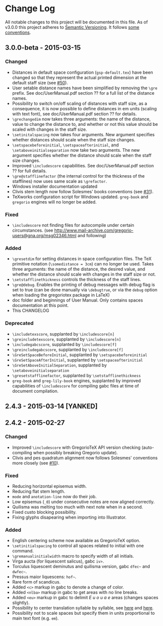 # Change Log
All notable changes to this project will be documented in this file.
As of v3.0.0 this project adheres to [Semantic Versioning](http://semver.org/). It follows [some conventions](http://keepachangelog.com/).


## 3.0.0-beta - 2015-03-15
### Changed
- Distances in default space configuration (`gsp-default.tex`) have been changed so that they represent the actual printed dimension at the default staff size (see [#50](https://github.com/gregorio-project/gregorio/issues/50)).
- User setable distance names have been simplified by removing the `\gre` prefix.  See doc/UserManual.pdf section ?? for a full list of the distance names.
- Possibility to switch on/off scaling of distances with staff size, as a consequence, it is now possible to define distances in em units (scaling with text font), see doc/UserManual.pdf section ?? for details.
- `\grechangedim` now takes three arguments: the name of the distance, value to change the distance to, and whether or not this value should be scaled with changes in the staff size.
- `\setinitalspacing` now takes four arguments.  New argument specifies whether distances should scale when the staff size changes.
- `\setspacebeforeinitial`, `\setspaceafterinitial`, and `\setaboveinitialseparation` now take two arguments.  The new argument specifies whether the distance should scale when the staff size changes.
- Improved `\includescore` capabilities.  See doc/UserManual.pdf section ?? for full details.
- `\gre@stafflinefactor` (the internal control for the thickness of the stafflines) now uses same scale as `\grefactor`.
- Windows installer documentation updated
- Clivis stem length now follow Solesmes' books conventions (see [#31](https://github.com/gregorio-project/gregorio/issues/31)).
- TeXworks configuration script for Windows updated.  `greg-book` and `gregorio` engines will no longer be added.

### Fixed
- `\includescore` not finding files for autocompile under certain circumstances.  (see http://www.mail-archive.com/gregorio-users@gna.org/msg02346.html and following)

### Added
- `\gresetdim` for setting distances in space configuration files.  The TeX primitive notation (`\somedistance = 3cm`) can no longer be used.  Takes three arguments: the name of the distance, the desired value, and whether the distance should scale with changes in the staff size or not.
- `\setstafflinethickness` controls the thickness of the staff lines.
- `\gre@debug`.  Enables the printing of debug messages with debug flag is set to true (can be done manually via `\debugtrue`, or via the `debug` option when loading the gregoriotex package in LaTeX)
- doc folder and beginnings of User Manual.  Only contains spaces documentation at this point.
- This CHANGELOG

### Deprecated
- `\includetexscore`, supplanted by `\includescore[n]`
- `\greincludetexscore`, supplanted by `\includescore[n]`
- `\includegabcscore`, supplanted by `\includescore[f]`
- `\greincludegabcscore`, supplanted by `\includescore[f]`
- `\GreSetSpaceBeforeInitial`, supplanted by `\setspacebeforeinitial`
- `\GreSetSpaceAfterInitial`, supplanted by `\setspaceafterinitial`
- `\GreSetAboveInitialSeparation`, supplanted by `\setaboveinitialseparation`
- `\gresetstafflinefactor`, supplanted by `\setstafflinethickness`
- `greg-book` and `greg-lily-book` engines, supplanted by improved capabilities of `\includescore` for compiling gabc files at time of document compilation.

## 2.4.3 - 2015-03-14 [YANKED]

## 2.4.2 - 2015-02-27
### Changed
- Improved `\includescore` with GregorioTeX API version checking (auto-compiling when possibly breaking Gregorio update).
- Clivis and pes quadratum alignment now follows Solesmes' conventions more closely (see [#10](https://github.com/gregorio-project/gregorio/issues/10)).

### Fixed
- Reducing horizontal episemus width.
- Reducing flat stem length.
- `mode` and `anotation-line` now do their job.
- Low episemus (`_0`) under consecutive notes are now aligned correctly.
- Quilisma was melting too much with next note when in a second.
- Fixed custo blocking possibility.
- Fixing glyphs disapearing when importing into Illustrator.

### Added
- English centering scheme now available as GregorioTeX option.
- `\setinitialspacing` to control all spaces related to initial with one command.
- `\gremanualinitialwidth` macro to specify width of all initials.
- Virga aucta (for liquescent salicus), gabc `iv>`.
- Torculus liquescent deminutus and quilisma version, gabc `dfec~` and `dwfec~`.
- Pressus maior liquescens: `hof~`.
- Rare form of scandicus.
- Added `<c>` markup in gabc to denote a change of color.
- Added `<nlba>` markup in gabc to get areas with no line breaks.
- Added `<eu>` markup in gabc to delimit _E u o u a e_ areas (changes spaces slightly).
- Possibility to center translation syllable by syllable, see [here](https://www.mail-archive.com/gregorio-users@gna.org/msg01760.html) and [here](https://www.mail-archive.com/gregorio-users@gna.org/msg01783.html).
- Possibility not to scale spaces but specify them in units proportional to main text font (e.g. `em`).
